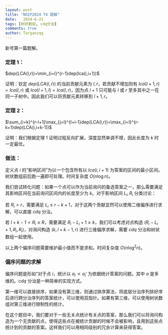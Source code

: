 ```yaml
---
layout: post
title: "NOIP2024 T4 题解"
date:   2024-6-21
tags: [树状数组, cdq分治]
comments: true
author: Targanzqq
---
```

新号第一篇题解。
### 定理 $1$：

$dep(LCA(l,r))=\min_{i=l}^{r-1}dep(lca(i,i+1))$

证明：钦定 $dep(LCA(l,r))$ 的当前贡献元素为 $l,r$，若贡献不增加则有 $lca(l+1,r)=lca(l,r)$ 或 $lca(l+1,l)=lca(l,r)$，因为点 $l+1$ 只可能与 $l$ 或 $r$ 至多其中之一在同一子树中。因此我们可以将贡献元素转移到 $l+1,r$。

### 定理 $2$：

$\sum_{i=k}^{r-l+1}\max_{j=l}^{l+i-1}dep(LCA(l,r))=\max_{i=l}^{r-k+1}dep(LCA(i,i+k-1))$

证明：我们根据定理 $1$ 证明过程反向扩展，深度显然单调不增，因此长度为 $k$ 时一定最优。

### 做法：
定义点 $i$ 的“影响区间”为以一个包含所有以 $lca(i,i+1)$ 为答案的区间的最小区间。树状数组前后跑一遍即可处理。时间复杂度 $O(n\log n)$。

我们尝试转化问题：如果一个点可以作为当前询问的备选答案之一，那么需要满足其影响区间在当前询问区间内的长度至少为 $k$。对于影响区间 $L_i,R_i$ 分类讨论：

若 $R_i>r$，需要满足 $L_i\le r-k+1$，对于这两个贡献显然可以使用二维偏序进行求解，可以直接 $cdq$ 分治。

若 $l+k-1<R_i\le R$，需要满足 $R_i-L_i+1\ge k$，我们可以考虑对点构造 $(R_i-L_i+1,R_i,R_i)$，对询问构造 $(k,l+k-1,r)$ 进行三维偏序求解，需要 $cdq$ 分治和树状数组一起使用。

以上两个偏序问题需要维护最小值而不是求和。时间复杂度 $O(n\log^2n)$。

### 偏序问题的求解
偏序问题是形如“对于点 $i$，统计以 $a_i\prec a_i'$ 为依据统计答案的问题。其中 $a$ 是多维的。$cdq$ 分治是一种简单的实现方式。

第一维可以直接排序，如果没有第三维，则通过排序算法，将底层分治序列排好序后进行跨分治序列的答案统计，可以使用双指针。如果有第三维，可以使用树状数组对第三维进行限制性的统计。

在这个题目中，我们要对于一些无关点统计有关点的答案，那么我们可以将询问构造为一个无贡献的点，使得这些点在被统计贡献的时候不会被影响，且用到这些点统计到的贡献的答案。这样我们可以用相同级别的冗余计算来获得答案。
